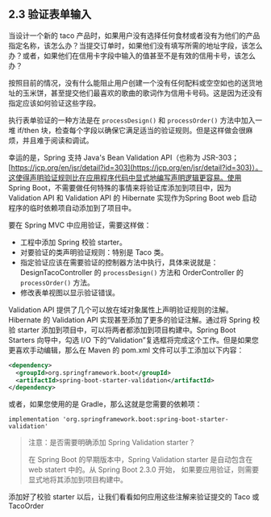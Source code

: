 ## 2.3 验证表单输入

当设计一个新的 taco 产品时，如果用户没有选择任何食材或者没有为他们的产品指定名称，该怎么办？当提交订单时，如果他们没有填写所需的地址字段，该怎么办？或者，如果他们在信用卡字段中输入的值甚至不是有效的信用卡号，该怎么办？

按照目前的情况，没有什么能阻止用户创建一个没有任何配料或空空如也的送货地址的玉米饼，甚至提交他们最喜欢的歌曲的歌词作为信用卡号码。这是因为还没有指定应该如何验证这些字段。

执行表单验证的一种方法是在 `processDesign()` 和 `processOrder()` 方法中加入一堆 if/then 块，检查每个字段以确保它满足适当的验证规则。但是这样做会很麻烦，并且难于阅读和调试。

幸运的是，Spring 支持 Java's Bean Validation API（也称为 JSR-303；[https://jcp.org/en/jsr/detail?id=303](https://jcp.org/en/jsr/detail?id=303)）。这使得声明验证规则比在应用程序代码中显式地编写声明逻辑更容易。使用 Spring Boot，不需要做任何特殊的事情来将验证库添加到项目中，因为 Validation API 和 Validation API 的 Hibernate 实现作为Spring Boot web 启动程序的临时依赖项自动添加到了项目中。

要在 Spring MVC 中应用验证，需要这样做：

* 工程中添加 Spring 校验 starter。
* 对要验证的类声明验证规则：特别是 Taco 类。
* 指定验证应该在需要验证的控制器方法中执行，具体来说就是：DesignTacoController 的 `processDesign()` 方法和 OrderController 的 `processOrder()` 方法。
* 修改表单视图以显示验证错误。

Validation API 提供了几个可以放在域对象属性上声明验证规则的注解。Hibernate 的 Validation API 实现甚至添加了更多的验证注解。通过将 Spring 校验 starter 添加到项目中，可以将两者都添加到项目构建中。Spring Boot Starters 向导中，勾选 I/O 下的“Validation”复选框将完成这个工作。但是如果您更喜欢手动编辑，那么在 Maven 的 pom.xml 文件可以手工添加以下内容：

```xml
<dependency>
  <groupId>org.springframework.boot</groupId>
  <artifactId>spring-boot-starter-validation</artifactId>
</dependency>
```

或者，如果您使用的是 Gradle，那么这就是您需要的依赖项：

```text
implementation 'org.springframework.boot:spring-boot-starter-validation'
```

>注意：是否需要明确添加 Spring Validation starter？
>
>在 Spring Boot 的早期版本中，Spring Validation starter 是自动包含在 web statert 中的。从 Spring Boot 2.3.0 开始，
如果要应用验证，则需要显式地将其添加到项目构建中。

添加好了校验 starter 以后，让我们看看如何应用这些注解来验证提交的 Taco 或 TacoOrder


